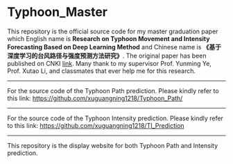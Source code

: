 # Typhoon_Master

This repository is the official source code for my master graduation paper which English name is **Research on Typhoon Movement and Intensity Forecasting Based on Deep Learning Method** and Chinese name is **《基于深度学习的台风路径与强度预测方法研究》**. The original paper has been published on CNKI [link](https://kns.cnki.net/kcms/detail/detail.aspx?dbcode=CMFD&dbname=CMFD202101&filename=1020396103.nh&uniplatform=NZKPT&v=Gxr%25mmd2F5KbrxH0arAOtM8YZhrTH6OwZ%25mmd2FiCvi%25mmd2Frk1WftrmbgYT8MN7u%25mmd2FyeTQFBFyL%25mmd2BSP). Many thank to my supervisor Prof. Yunming Ye, Prof. Xutao Li, and classmates that ever help me for this research.

---
For the source code of the Typhoon Path prediction. Please kindly refer to this link: <https://github.com/xuguangning1218/Typhoon_Path/>

---
For the source code of the Typhoon Intensity prediction. Please kindly refer to this link: <https://github.com/xuguangning1218/TI_Prediction>

---

This repository is the display website for both Typhoon Path and Intensity prediction.
